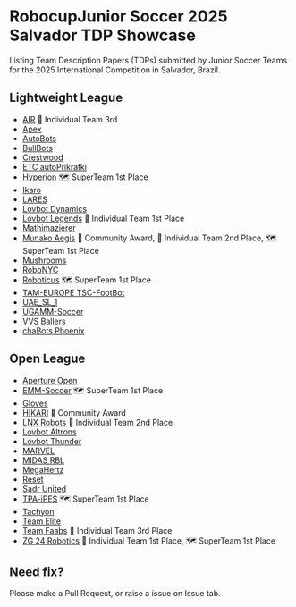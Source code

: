 # RobocupJunior Soccer 2025 Salvador TDP Showcase
Listing Team Description Papers (TDPs) submitted by Junior Soccer Teams for the 2025 International Competition in Salvador, Brazil.


## Lightweight League
- [AIR](md_out/AIR.md) 🥉 Individual Team 3rd
- [Apex](md_out/Apex.md)
- [AutoBots](md_out/Autobots.md)
- [BullBots](md_out/BULLBOTS.md)
- [Crestwood](md_out/Crestwood%20Lions.md)
- [ETC autoPrikratki](md_out/ETC%20autoPrikratki.md)
- [Hyperion](md_out/Hyperion.md) 🗺 SuperTeam 1st Place
- [Ikaro](md_out/IKARO.md)
- [LARES](md_out/LARES.md)
- [Lovbot Dynamics](md_out/Lovbot%20Dynamics.md)
- [Lovbot Legends](md_out/Lovbot%20Legends.md) 🏅 Individual Team 1st Place
- [Mathimazierer](md_out/Mathimazierer.md)
- [Munako Aegis](md_out/Munako%20Aegis.md) 🤝 Community Award, 🥈 Individual Team 2nd Place, 🗺 SuperTeam 1st Place
- [Mushrooms](md_out/Mushrooms.md)
- [RoboNYC](md_out/RoboNYC.md)
- [Roboticus](md_out/Roboticus.md) 🗺 SuperTeam 1st Place
- [TAM-EUROPE TSC-FootBot](md_out/TAM-EUROPE%20TSC-FootBot.md)
- [UAE_SL_1](md_out/UAE_SL_1.md)
- [UGAMM-Soccer](md_out/UGAMM-SOCCER.md)
- [VVS Ballers](md_out/VVS%20Ballers.md)
- [chaBots Phoenix](md_out/chaBots%20Phoenix.md)

## Open League
- [Aperture Open](md_out/Aperture%20Open.md)
- [EMM-Soccer](md_out/EMM-Soccer.md) 🗺 SuperTeam 1st Place
- [Gloves](md_out/Gloves.md)
- [HIKARI](md_out/HIKARI.md) 🤝 Community Award
- [LNX Robots](md_out/LNX%20Robots.md) 🥈 Individual Team 2nd Place
- [Lovbot Altrons](md_out/Lovbot%20Altrons.md)
- [Lovbot Thunder](md_out/Lovbot%20Thunder.md)
- [MARVEL](md_out/MARVEL.md)
- [MIDAS RBL](md_out/MIDAS%20RBL.md)
- [MegaHertz](md_out/MegaHertz.md)
- [Reset](md_out/Reset.md)
- [Sadr United](md_out/Sadr%20United.md)
- [TPA-iPES](md_out/TPA-iPES.md) 🗺 SuperTeam 1st Place
- [Tachyon](md_out/Tachyon.md)
- [Team Elite](md_out/Team%20Elite.md)
- [Team Faabs](md_out/Team%20Faabs.md) 🥉 Individual Team 3rd Place
- [ZG 24 Robotics](md_out/ZG24Robotics.md) 🏅 Individual Team 1st Place, 🗺 SuperTeam 1st Place


## Need fix?
Please make a Pull Request, or raise a issue on Issue tab.